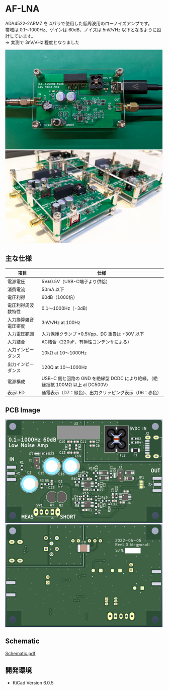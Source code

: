 # AF-LNA
ADA4522-2ARMZ を 4パラで使用した低周波用のローノイズアンプです。  
帯域は 0.1～1000Hz、ゲインは 60dB、ノイズは 5nV/√Hz 以下となるように設計しています。  
⇒ 実測で 3nV/√Hz 程度となりました

<img src="doc/pic1.png" width="500">  
<img src="doc/pic2.png" width="500">  

## 主な仕様
| 項目 | 仕様 |
| ---- | ---- |
| 電源電圧 | 5V±0.5V（USB-C端子より供給） |
| 消費電流 | 50mA 以下 |
| 電圧利得 | 60dB（1000倍） |
| 電圧利得周波数特性 | 0.1～1000Hz（-3dB） |
| 入力換算雑音電圧密度 | 3nV/√Hz at 100Hz |
| 入力電圧範囲 | 入力保護クランプ ±0.5Vpp、DC 重畳は +30V 以下 |
| 入力結合 | AC結合（220uF、有極性コンデンサによる） |
| 入力インピーダンス | 10kΩ at 10～1000Hz |
| 出力インピーダンス | 120Ω at 10～1000Hz |
| 電源構成 | USB-C 側と回路の GND を絶縁型 DCDC により絶縁。（絶縁抵抗 100MΩ 以上 at DC500V） |
| 表示LED | 通電表示（D7：緑色）、出力クリッピング表示（D6：赤色） |


## PCB Image  
<img src="doc/pcb_top.png" width="500">  
<img src="doc/pcb_bottom.png" width="500">  

## Schematic
[Schematic.pdf](doc/schematic.pdf "Schematic")

## 開発環境
- KiCad Version 6.0.5
